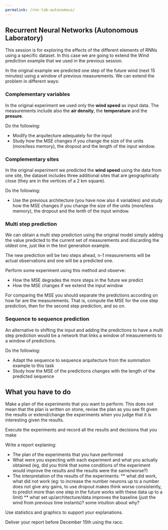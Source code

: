 ```yaml
---
permalink: /rnn-lab-autonomous/
---
```


## Recurrent Neural Networks (Autonomous Laboratory)

This session is for exploring the effects of the different elements of 
RNNs using a specific dataset. In this case we are going to extend the Wind
prediction example that we used in the previous session.

In the original example we predicted one step of the future wind (next 15 minutes)
using a window of previous measurements. We can extend the problem in different
ways:

### Complementary variables

In the original experiment we used only the **wind speed** as input data. The
measurements include also the **air density**, the **temperature** and the
**presure**.

Do the following:

* Modify the arquitecture adequately for the input
* Study how the MSE changes if you change the size of the units (more/less memory),
the dropout and the length of the input window.

### Complementary sites

In the original experiment we predicted the **wind speed** using the data from
one site, the dataset includes three additional sites that are geographically
close (they are in the vertices of a 2 km square).

Do the following:

 * Use the previous architecture (you have now also 4 variables) and study how
 the MSE changes if you change the size of the units (more/less memory),
the dropout and the lenth of the input window.
 

### Multi step prediction

We can obtain a multi step prediction using the original model simply adding the
value predicted to the current set of measurements and discarding the oldest one, 
just like in the text generation example.

The new prediction will be two steps ahead, n-1 measurements will be actual
observations and one will be a predicted one.

Perform some experiment using this method and observe:

* How the MSE degrades the more steps in the future we predict
* How the MSE changes if we extend the input window

For comparing the MSE you should separate the predictions according on how far
are the measurements. That is, compute the MSE for the one step prediction, then
for the second step prediction, and so on. 

### Sequence to sequence prediction

An alternative to shifting the input and adding the predictions to have a multi
 step prediction would be a network that links a window of measurements to a
window of predictions.

Do the following:

* Adapt the sequence to sequence arquitecture from the summation example to this
task
* Study how the MSE of the predictions changes with the length of the predicted
sequence


##  What you have to do

 Make a plan of the experiments that you want to perform. This does not mean that
 the plan is written on stone, revise the plan as you see fit given the results or
  extend/change the experiments when you judge that it is interesting given the results.

  Execute the experiments and record all the results and decisions that you make

 Write a report explaning:

* The plan of the experiments that you have performed
* What were you expecting with each experiment and what you actually obtained 
(eg, did you think that some conditions of the experiment would improve the results 
and the results were the same/worse?)
* The interpretation of the results of the experiments:
** what did work, what did not work (eg: to increase the number neurons up to a number does not give any gains, to use dropout makes think worse consistently, to predict more than one step in the future works with these data up to a limit)
** what set up/architecture/data improves the baseline (just the wind from previous time instants)? some intuition about why?

Use statistics and graphics to support your explanations.

Deliver your report before December 15th using the raco.


